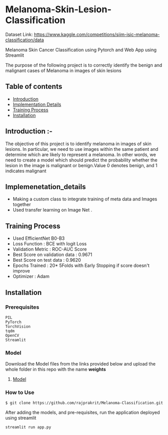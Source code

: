# Melanoma-Skin-Lesion-Classification

Dataset Link: https://www.kaggle.com/competitions/siim-isic-melanoma-classification/data

Melanoma Skin Cancer Classification using Pytorch and Web App using Streamlit

The purpose of the following project is to correctly identify the benign and malignant cases of Melanoma in images of skin lesions

## Table of contents

-   [Introduction](#Introduction)
-   [Implementation Details](#Implementation_Details)
-   [Training Process](#Training_Process)
-   [Installation](#Installation)

## Introduction :-

The objective of this project is to identify melanoma in images of skin lesions. In particular, we need to use images
within the same patient and determine which are likely to represent a melanoma. In other words,
we need to create a model which should predict the probability whether the lesion in the image
is malignant or benign.Value 0 denotes benign, and 1 indicates malignant

## Implemenetation_details

-   Making a custom class to integrate training of meta data and Images together
-   Used transfer learning on Image Net .

## Training Process

-   Used EfficientNet B0-B3
-   Loss Function : BCE with logit Loss
-   Validation Metric : ROC-AUC Score
-   Best Score on validation data : 0.9671
-   Best Score on test data : 0.9620
-   Epochs Trained : 20\* 5Folds with Early Stopping if score doesn't improve
-   Optimizer : Adam

## Installation

### Prerequisites

```
PIL
PyTorch
TorchVision
tqdm
OpenCV
Streamlit
```

### Model

Download the Model files from the links provided below and upload the whole folder in this repo with the name **weights**

1. <a href="https://drive.google.com/drive/folders/1lh_j0ZSO6iwKmp9gS1f6WYv_BcsPKoNZ?usp=sharing">Model</a>

### How to Use

```
$ git clone https://github.com/rajprakrit/Melanoma-Classification.git
```

After adding the models, and pre-requisites, run the application deployed using streamlit

```
streamlit run app.py
```

